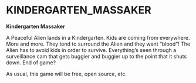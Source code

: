 # KINDERGARTEN_MASSAKER

**Kindergarten Massaker**

A	Peaceful Alien lands in a Kindergarten.
Kids are coming from everywhere. More and more. They tend to surround the Alien and they want “blood”!
The Alien has to avoid kids in order to survive.
Everything’s seen through a surveillance cam that gets buggier and buggier up to the point that it shuts down.
End of game?

As usual, this game will be free, open source, etc.
